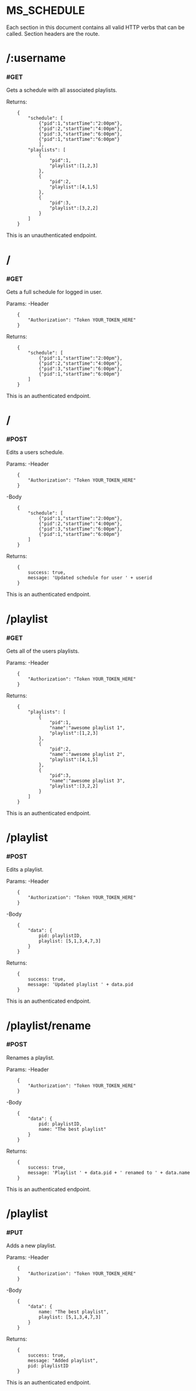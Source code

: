 # MS_SCHEDULE

Each section in this document contains all valid HTTP verbs that can
be called.  Section headers are the route.

# /:username

### #GET
Gets a schedule with all associated playlists.


Returns:

        {
            "schedule": [
                {"pid":1,"startTime":"2:00pm"},
                {"pid":2,"startTime":"4:00pm"},
                {"pid":3,"startTime":"6:00pm"},
                {"pid":1,"startTime":"6:00pm"}
                ],
            "playlists": [
                {
                    "pid":1,
                    "playlist":[1,2,3]
                },
                {
                    "pid":2,
                    "playlist":[4,1,5]
                },
                {
                    "pid":3,
                    "playlist":[3,2,2]
                }
            ]
        }

This is an unauthenticated endpoint.

# /

### #GET
Gets a full schedule for logged in user.

Params:
-Header

        {
            "Authorization": "Token YOUR_TOKEN_HERE"
        }

Returns:

        {
            "schedule": [
                {"pid":1,"startTime":"2:00pm"},
                {"pid":2,"startTime":"4:00pm"},
                {"pid":3,"startTime":"6:00pm"},
                {"pid":1,"startTime":"6:00pm"}
            ]
        }

This is an authenticated endpoint.

# /

### #POST
Edits a users schedule.

Params:
-Header

        {
            "Authorization": "Token YOUR_TOKEN_HERE"
        }
-Body

        {
            "schedule": [
                {"pid":1,"startTime":"2:00pm"},
                {"pid":2,"startTime":"4:00pm"},
                {"pid":3,"startTime":"6:00pm"},
                {"pid":1,"startTime":"6:00pm"}
            ]
        }

Returns:

        {
            success: true,
            message: 'Updated schedule for user ' + userid
        }

This is an authenticated endpoint.

# /playlist

### #GET
Gets all of the users playlists.

Params:
-Header

        {
            "Authorization": "Token YOUR_TOKEN_HERE"
        }

Returns:

        {
            "playlists": [
                {
                    "pid":1,
                    "name":"awesome playlist 1",
                    "playlist":[1,2,3]
                },
                {
                    "pid":2,
                    "name":"awesome playlist 2",
                    "playlist":[4,1,5]
                },
                {
                    "pid":3,
                    "name":"awesome playlist 3",
                    "playlist":[3,2,2]
                }
            ]
        }

This is an authenticated endpoint.

# /playlist

### #POST
Edits a playlist.

Params:
-Header

        {
            "Authorization": "Token YOUR_TOKEN_HERE"
        }
-Body

        {
            "data": {
                pid: playlistID,
                playlist: [5,1,3,4,7,3]
            }
        }

Returns:

        {
            success: true,
            message: 'Updated playlist ' + data.pid
        }

This is an authenticated endpoint.

# /playlist/rename

### #POST
Renames a playlist.

Params:
-Header

        {
            "Authorization": "Token YOUR_TOKEN_HERE"
        }
-Body

        {
            "data": {
                pid: playlistID,
                name: "The best playlist"
            }
        }

Returns:

        {
            success: true,
            message: 'Playlist ' + data.pid + ' renamed to ' + data.name
        }

This is an authenticated endpoint.

# /playlist

### #PUT
Adds a new playlist.

Params:
-Header

        {
            "Authorization": "Token YOUR_TOKEN_HERE"
        }
-Body

        {
            "data": {
                name: "The best playlist",
                playlist: [5,1,3,4,7,3]
            }
        }

Returns:

        {
            success: true,
            message: "Added playlist",
            pid: playlistID
        }

This is an authenticated endpoint.
